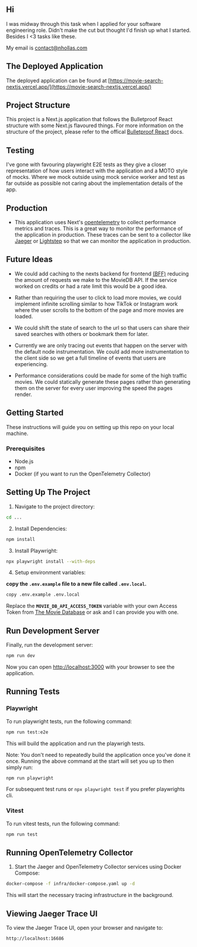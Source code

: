## Hi

I was midway through this task when I applied for your software engineering role. Didn't make the cut but thought I'd finish up what I started. Besides I <3 tasks like these.

My email is contact@nhollas.com

## The Deployed Application

The deployed application can be found at [https://movie-search-nextjs.vercel.app/](https://movie-search-nextjs.vercel.app/)

## Project Structure

This project is a Next.js application that follows the Bulletproof React structure with some Next.js flavoured things. For more information on the structure of the project, please refer to the offical [Bulletproof React](https://github.com/alan2207/bulletproof-react) docs.

## Testing

I've gone with favouring playwright E2E tests as they give a closer representation of how users interact with the application and a MOTO style of mocks. Where we mock outside using mock service worker and test as far outside as possible not caring about the implementation details of the app.

## Production

- This application uses Next's [opentelemetry](https://nextjs.org/docs/app/building-your-application/optimizing/open-telemetry) to collect performance metrics and traces. This is a great way to monitor the performance of the application in production. These traces can be sent to a collector like [Jaeger](https://www.jaegertracing.io/) or [Lightstep](https://lightstep.com/) so that we can monitor the application in production.

## Future Ideas

- We could add caching to the nexts backend for frontend [(BFF)](https://medium.com/mobilepeople/backend-for-frontend-pattern-why-you-need-to-know-it-46f94ce420b0) reducing the amount of requests we make to the MovieDB API. If the service worked on credits or had a rate limit this would be a good idea.

- Rather than requiring the user to click to load more movies, we could implement infinite scrolling similar to how TikTok or Instagram work where the user scrolls to the bottom of the page and more movies are loaded.

- We could shift the state of search to the url so that users can share their saved searches with others or bookmark them for later.

- Currently we are only tracing out events that happen on the server with the default node instrumentation. We could add more instrumentation to the client side so we get a full timeline of events that users are experiencing.

- Performance considerations could be made for some of the high traffic movies. We could statically generate these pages rather than generating them on the server for every user improving the speed the pages render.

## Getting Started

These instructions will guide you on setting up this repo on your local machine.

### Prerequisites

- Node.js
- npm
- Docker (if you want to run the OpenTelemetry Collector)

## Setting Up The Project

1. Navigate to the project directory:

```bash
cd ...
```

2. Install Dependencies:

```bash
npm install
```

3. Install Playwright:

```bash
npx playwright install --with-deps
```

4. Setup environment variables:

**copy the `.env.example` file to a new file called `.env.local`.**

```bash
copy .env.example .env.local
```

Replace the **`MOVIE_DB_API_ACCESS_TOKEN`** variable with your own Access Token from [The Movie Database](https://www.themoviedb.org/settings/api) or ask and I can provide you with one.

## Run Development Server

Finally, run the development server:

```bash
npm run dev
```

Now you can open [http://localhost:3000](http://localhost:3000) with your browser to see the application.

## Running Tests

### Playwright

To run playwright tests, run the following command:

```bash
npm run test:e2e
```

This will build the application and run the playwrigh tests.

Note: You don't need to repeatedly build the application once you've done it once. Running the above command at the start will set you up to then simply run:

```bash
npm run playwright
```

For subsequent test runs or `npx playwright test` if you prefer playwrights cli.

### Vitest

To run vitest tests, run the following command:

```bash
npm run test
```

## Running OpenTelemetry Collector

1. Start the Jaeger and OpenTelemetry Collector services using Docker Compose:

```sh
docker-compose -f infra/docker-compose.yaml up -d
```

This will start the necessary tracing infrastructure in the background.

## Viewing Jaeger Trace UI

To view the Jaeger Trace UI, open your browser and navigate to:

```
http://localhost:16686
```
